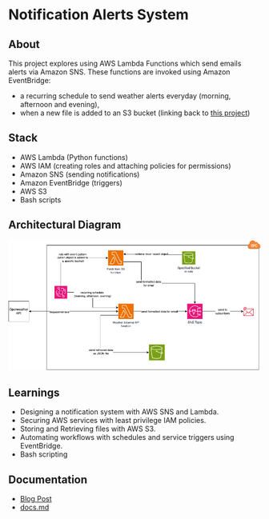 # Notification Alerts System

## About
This project explores using AWS Lambda Functions which send emails alerts via Amazon SNS.
These functions are invoked using Amazon EventBridge:
- a recurring schedule to send weather alerts everyday (morning, afternoon and evening),
- when a new file is added to an S3 bucket (linking back to [this project](https://github.com/khairahscorner/weather-dashboard))

## Stack 
- AWS Lambda (Python functions)
- AWS IAM (creating roles and attaching policies for permissions)
- Amazon SNS (sending notifications)
- Amazon EventBridge (triggers)
- AWS S3
- Bash scripts

## Architectural Diagram
![architecture](architecture.png)

## Learnings
- Designing a notification system with AWS SNS and Lambda.
- Securing AWS services with least privilege IAM policies.
- Storing and Retrieving files with AWS S3.
- Automating workflows with schedules and service triggers using EventBridge.
- Bash scripting

## Documentation
- [Blog Post]()
- [docs.md]()